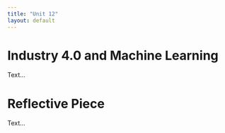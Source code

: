 ```yaml
---
title: "Unit 12"
layout: default
---
```


# Industry 4.0 and Machine Learning
Text...

# Reflective Piece
Text...

